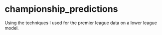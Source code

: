 # championship_predictions
Using the techniques I used for the premier league data on a lower league model. 
